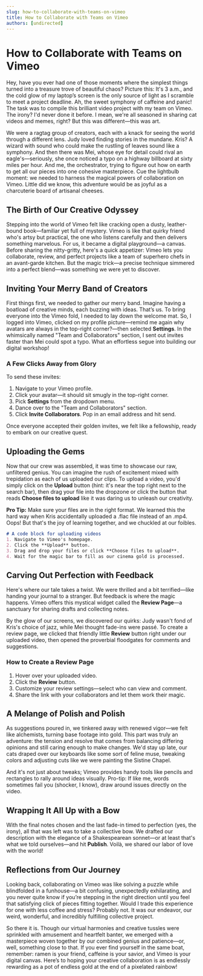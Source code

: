 ```yaml
---
slug: how-to-collaborate-with-teams-on-vimeo
title: How to Collaborate with Teams on Vimeo
authors: [undirected]
---
```



# How to Collaborate with Teams on Vimeo

Hey, have you ever had one of those moments where the simplest things turned into a treasure trove of beautiful chaos? Picture this: It's 3 a.m., and the cold glow of my laptop’s screen is the only source of light as I scramble to meet a project deadline. Ah, the sweet symphony of caffeine and panic! The task was to compile this brilliant video project with my team on Vimeo. The irony? I'd never done it before. I mean, we're all seasoned in sharing cat videos and memes, right? But this was different—this was art.

We were a ragtag group of creators, each with a knack for seeing the world through a different lens. Judy loved finding stories in the mundane. Kris? A wizard with sound who could make the rustling of leaves sound like a symphony. And then there was Mei, whose eye for detail could rival an eagle's—seriously, she once noticed a typo on a highway billboard at sixty miles per hour. And me, the orchestrator, trying to figure out how on earth to get all our pieces into one cohesive masterpiece. Cue the lightbulb moment: we needed to harness the magical powers of collaboration on Vimeo. Little did we know, this adventure would be as joyful as a charcuterie board of artisanal cheeses.

## The Birth of Our Creative Odyssey

Stepping into the world of Vimeo felt like cracking open a dusty, leather-bound book—familiar yet full of mystery. Vimeo is like that quirky friend who's artsy but practical, the one who listens carefully and then delivers something marvelous. For us, it became a digital playground—a canvas. Before sharing the nitty-gritty, here's a quick appetizer: Vimeo lets you collaborate, review, and perfect projects like a team of superhero chefs in an avant-garde kitchen. But the magic trick—a precise technique simmered into a perfect blend—was something we were yet to discover.

## Inviting Your Merry Band of Creators

First things first, we needed to gather our merry band. Imagine having a boatload of creative minds, each buzzing with ideas. That’s us. To bring everyone into the Vimeo fold, I needed to lay down the welcome mat. So, I logged into Vimeo, clicked on my profile picture—remind me again why avatars are always in the top-right corner?—then selected **Settings**. In the whimsically named "Team and Collaborators" section, I sent out invites faster than Mei could spot a typo. What an effortless segue into building our digital workshop!

### A Few Clicks Away from Glory

To send these invites:

1. Navigate to your Vimeo profile.
2. Click your avatar—it should sit smugly in the top-right corner.
3. Pick **Settings** from the dropdown menu.  
4. Dance over to the "Team and Collaborators" section.
5. Click **Invite Collaborators**. Pop in an email address and hit send.

Once everyone accepted their golden invites, we felt like a fellowship, ready to embark on our creative quest.

## Uploading the Gems

Now that our crew was assembled, it was time to showcase our raw, unfiltered genius. You can imagine the rush of excitement mixed with trepidation as each of us uploaded our clips. To upload a video, you'd simply click on the **Upload** button (hint: it's near the top right next to the search bar), then drag your file into the dropzone or click the button that reads **Choose files to upload** like it was daring us to unleash our creativity.

**Pro Tip:** Make sure your files are in the right format. We learned this the hard way when Kris accidentally uploaded a .flac file instead of an .mp4. Oops! But that's the joy of learning together, and we chuckled at our foibles.

```markdown
# A code block for uploading videos
1. Navigate to Vimeo's homepage.
2. Click the **Upload** button.
3. Drag and drop your files or click **Choose files to upload**.
4. Wait for the magic bar to fill as our cinema gold is processed.
```

## Carving Out Perfection with Feedback

Here's where our tale takes a twist. We were thrilled and a bit terrified—like handing your journal to a stranger. But feedback is where the magic happens. Vimeo offers this mystical widget called the **Review Page**—a sanctuary for sharing drafts and collecting notes. 

By the glow of our screens, we discovered our quirks: Judy wasn't fond of Kris's choice of jazz, while Mei thought fade-ins were passé. To create a review page, we clicked that friendly little **Review** button right under our uploaded video, then opened the proverbial floodgates for comments and suggestions. 

### How to Create a Review Page

1. Hover over your uploaded video.
2. Click the **Review** button.
3. Customize your review settings—select who can view and comment.
4. Share the link with your collaborators and let them work their magic.

## A Melange of Polish and Polish

As suggestions poured in, we tinkered away with renewed vigor—we felt like alchemists, turning base footage into gold. This part was truly an adventure: the tension and resolve that comes from balancing differing opinions and still caring enough to make changes. We'd stay up late, our cats draped over our keyboards like some sort of feline muse, tweaking colors and adjusting cuts like we were painting the Sistine Chapel.

And it's not just about tweaks; Vimeo provides handy tools like pencils and rectangles to rally around ideas visually. Pro-tip: If like me, words sometimes fail you (shocker, I know), draw around issues directly on the video.

## Wrapping It All Up with a Bow

With the final notes chosen and the last fade-in timed to perfection (yes, the irony), all that was left was to take a collective bow. We drafted our description with the elegance of a Shakespearean sonnet—or at least that's what we told ourselves—and hit **Publish**. Voilà, we shared our labor of love with the world!

## Reflections from Our Journey

Looking back, collaborating on Vimeo was like solving a puzzle while blindfolded in a funhouse—a bit confusing, unexpectedly exhilarating, and you never quite know if you’re stepping in the right direction until you feel that satisfying click of pieces fitting together. Would I trade this experience for one with less coffee and stress? Probably not. It was our endeavor, our weird, wonderful, and incredibly fulfilling collective project.

So there it is. Though our virtual harmonies and creative tussles were sprinkled with amusement and heartfelt banter, we emerged with a masterpiece woven together by our combined genius and patience—or, well, something close to that. If you ever find yourself in the same boat, remember: ramen is your friend, caffeine is your savior, and Vimeo is your digital canvas. Here’s to hoping your creative collaboration is as endlessly rewarding as a pot of endless gold at the end of a pixelated rainbow!